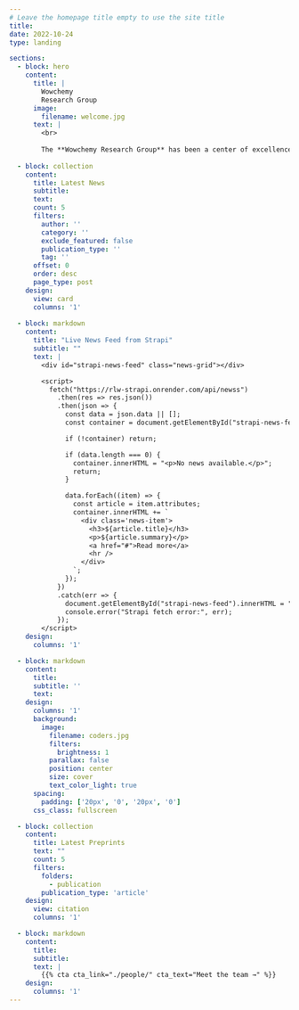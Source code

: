 ```yaml
---
# Leave the homepage title empty to use the site title
title:
date: 2022-10-24
type: landing

sections:
  - block: hero
    content:
      title: |
        Wowchemy
        Research Group
      image:
        filename: welcome.jpg
      text: |
        <br>
        
        The **Wowchemy Research Group** has been a center of excellence for Artificial Intelligence research, teaching, and practice since its founding in 2016.
  
  - block: collection
    content:
      title: Latest News
      subtitle:
      text:
      count: 5
      filters:
        author: ''
        category: ''
        exclude_featured: false
        publication_type: ''
        tag: ''
      offset: 0
      order: desc
      page_type: post
    design:
      view: card
      columns: '1'
  
  - block: markdown
    content:
      title: "Live News Feed from Strapi"
      subtitle: ""
      text: |
        <div id="strapi-news-feed" class="news-grid"></div>

        <script>
          fetch("https://rlw-strapi.onrender.com/api/newss")
            .then(res => res.json())
            .then(json => {
              const data = json.data || [];
              const container = document.getElementById("strapi-news-feed");

              if (!container) return;

              if (data.length === 0) {
                container.innerHTML = "<p>No news available.</p>";
                return;
              }

              data.forEach((item) => {
                const article = item.attributes;
                container.innerHTML += `
                  <div class='news-item'>
                    <h3>${article.title}</h3>
                    <p>${article.summary}</p>
                    <a href="#">Read more</a>
                    <hr />
                  </div>
                `;
              });
            })
            .catch(err => {
              document.getElementById("strapi-news-feed").innerHTML = "<p>Failed to load news.</p>";
              console.error("Strapi fetch error:", err);
            });
        </script>
    design:
      columns: '1'

  - block: markdown
    content:
      title:
      subtitle: ''
      text:
    design:
      columns: '1'
      background:
        image: 
          filename: coders.jpg
          filters:
            brightness: 1
          parallax: false
          position: center
          size: cover
          text_color_light: true
      spacing:
        padding: ['20px', '0', '20px', '0']
      css_class: fullscreen

  - block: collection
    content:
      title: Latest Preprints
      text: ""
      count: 5
      filters:
        folders:
          - publication
        publication_type: 'article'
    design:
      view: citation
      columns: '1'

  - block: markdown
    content:
      title:
      subtitle:
      text: |
        {{% cta cta_link="./people/" cta_text="Meet the team →" %}}
    design:
      columns: '1'
---
```

